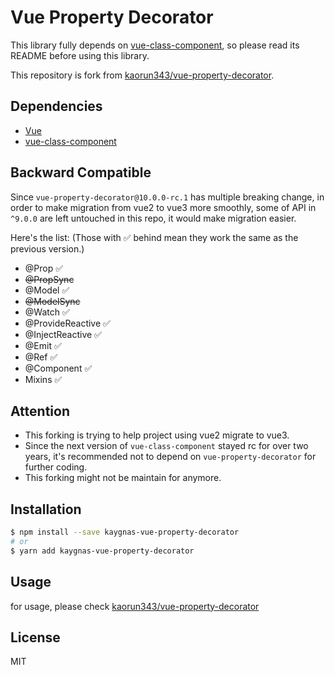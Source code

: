 # Vue Property Decorator

This library fully depends on [vue-class-component](https://github.com/vuejs/vue-class-component), so please read its README before using this library.

This repository is fork from [kaorun343/vue-property-decorator](https://github.com/kaorun343/vue-property-decorator).

## Dependencies

- [Vue](https://github.com/vuejs/vue)
- [vue-class-component](https://github.com/vuejs/vue-class-component)

## Backward Compatible
Since `vue-property-decorator@10.0.0-rc.1` has multiple breaking change, in order to make migration from vue2 to vue3 more smoothly, some of API in `^9.0.0` are left untouched in this repo, it would make migration easier.

Here's the list:
(Those with ✅ behind mean they work the same as the previous version.)

- @Prop ✅
- <s>@PropSync</s>
- @Model ✅
- <s>@ModelSync</s>
- @Watch ✅
- @ProvideReactive ✅
- @InjectReactive ✅
- @Emit ✅
- @Ref ✅
- @Component ✅
- Mixins ✅

## Attention

- This forking is trying to help project using vue2 migrate to vue3.
- Since the next version of `vue-class-component` stayed rc for over two years, it's recommended not to depend on `vue-property-decorator` for further coding.
- This forking might not be maintain for anymore.

## Installation

```bash
$ npm install --save kaygnas-vue-property-decorator
# or
$ yarn add kaygnas-vue-property-decorator
```

## Usage

for usage, please check [kaorun343/vue-property-decorator](https://github.com/kaorun343/vue-property-decorator)

## License

MIT
